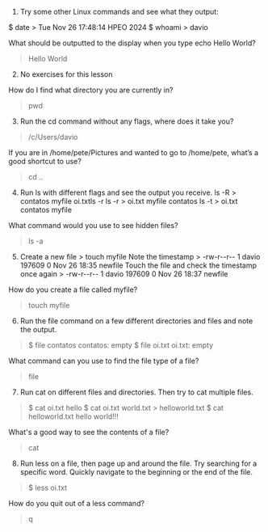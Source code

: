 1. Try some other Linux commands and see what they output:

$ date > Tue Nov 26 17:48:14 HPEO 2024
$ whoami > davio

What should be outputted to the display when you type echo Hello World?
> Hello World

2. No exercises for this lesson

How do I find what directory you are currently in?
> pwd

3. Run the cd command without any flags, where does it take you?
> /c/Users/davio

If you are in /home/pete/Pictures and wanted to go to /home/pete, what’s a good shortcut to use?
> cd ..

4. Run ls with different flags and see the output you receive.
ls -R > contatos  myfile  oi.txtls -r
ls -r > oi.txt  myfile  contatos
ls -t > oi.txt  contatos  myfile

What command would you use to see hidden files?
> ls -a

5. Create a new file > touch myfile
Note the timestamp > -rw-r--r-- 1 davio 197609 0 Nov 26 18:35 newfile
Touch the file and check the timestamp once again > -rw-r--r-- 1 davio 197609 0 Nov 26 18:37 newfile

How do you create a file called myfile?
> touch myfile

6. Run the file command on a few different directories and files and note the output.
> $ file contatos
contatos: empty
> $ file oi.txt
oi.txt: empty

What command can you use to find the file type of a file?
> file

7. Run cat on different files and directories. Then try to cat multiple files.
> $ cat oi.txt
hello
> $ cat oi.txt world.txt > helloworld.txt
> $ cat helloworld.txt
hello
world!!!

What's a good way to see the contents of a file?
> cat

8. Run less on a file, then page up and around the file. Try searching for a specific word. Quickly navigate to the beginning or the end of the file.
> $ less oi.txt

How do you quit out of a less command?
> q
